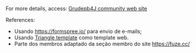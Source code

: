 For more details, access: [Grudepb4J community web site](https://grude4j.github.io/grude4jsite/)


References:
* Usando https://formspree.io/ para envio de e-mails;
* Usando [Triangle template](https://themehunt.com/item/1524992-triangle-free-responsive-creative-template) como template web.
* Parte dos membros adaptado da seção membro do site https://fuze.cc/
